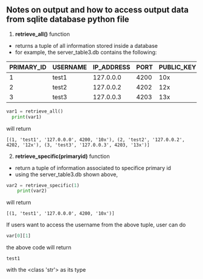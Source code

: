  ## Notes on output and how to access output data from sqlite database python file
 
1. **retrieve_all()** function
* returns a tuple of all information stored inside a database
* for example, the server_table3.db contains the following:

| PRIMARY_ID  | USERNAME  | IP_ADDRESS | PORT | PUBLIC_KEY |
| ---------- | ---------- | ---------- | ---------- | ---------- |
| 1      | test1 | 127.0.0.0 | 4200 | 10x |
| 2      | test2 | 127.0.0.2| 4202 | 12x |
| 3 | test3 | 127.0.0.3 | 4203 | 13x |

```python
var1 = retrieve_all()
  print(var1)
```
will return
```
[(1, 'test1', '127.0.0.0', 4200, '10x'), (2, 'test2', '127.0.0.2', 4202, '12x'), (3, 'test3', '127.0.0.3', 4203, '13x')]
```

2. **retrieve_specific(primaryid)** function
* return a tuple of information associated to specifice primary id
* using the server_table3.db shown above, 
```python
var2 = retrieve_specific(1)
    print(var2)
```
will return 
```
[(1, 'test1', '127.0.0.0', 4200, '10x')]
```
If users want to access the username from the above tuple, user can do
```python
var[0][1]
```
the above code will return
```
test1
```
with the <class 'str'> as its type

